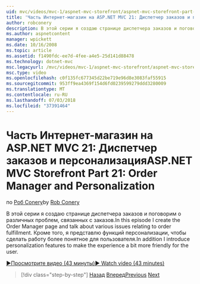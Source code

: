```yaml
---
uid: mvc/videos/mvc-1/aspnet-mvc-storefront/aspnet-mvc-storefront-part-21-order-manager-and-personalization
title: 'Часть Интернет-магазин на ASP.NET MVC 21: Диспетчер заказов и персонализация | Документация Майкрософт'
author: robconery
description: В этой серии я создаю странице диспетчера заказов и поговорим о различных проблем, связанных с заказов. Кроме того, я представлю функциональных возможностей персонализации...
ms.author: aspnetcontent
manager: wpickett
ms.date: 10/16/2008
ms.topic: article
ms.assetid: f1490fdc-ee7d-4fee-a4e5-25d141d88478
ms.technology: dotnet-mvc
msc.legacyurl: /mvc/videos/mvc-1/aspnet-mvc-storefront/aspnet-mvc-storefront-part-21-order-manager-and-personalization
msc.type: video
ms.openlocfilehash: c0f135fc677345d22be719e96d8e3083faf55915
ms.sourcegitcommit: 953ff9ea4369f154d6fd0239599279ddd3280009
ms.translationtype: MT
ms.contentlocale: ru-RU
ms.lasthandoff: 07/03/2018
ms.locfileid: "37391464"
---
```

<a name="aspnet-mvc-storefront-part-21-order-manager-and-personalization"></a><span data-ttu-id="8939e-104">Часть Интернет-магазин на ASP.NET MVC 21: Диспетчер заказов и персонализация</span><span class="sxs-lookup"><span data-stu-id="8939e-104">ASP.NET MVC Storefront Part 21: Order Manager and Personalization</span></span>
====================
<span data-ttu-id="8939e-105">по [Роб Conery](https://github.com/robconery)</span><span class="sxs-lookup"><span data-stu-id="8939e-105">by [Rob Conery](https://github.com/robconery)</span></span>

<span data-ttu-id="8939e-106">В этой серии я создаю странице диспетчера заказов и поговорим о различных проблем, связанных с заказов.</span><span class="sxs-lookup"><span data-stu-id="8939e-106">In this episode I create the Order Manager page and talk about various issues relating to order fulfillment.</span></span> <span data-ttu-id="8939e-107">Кроме того, я представлю функций персонализации, чтобы сделать работу более понятное для пользователя.</span><span class="sxs-lookup"><span data-stu-id="8939e-107">In addition I introduce personalization features to make the experience a bit more friendly for the user.</span></span>

[<span data-ttu-id="8939e-108">&#9654;Просмотрите видео (43 минуты)</span><span class="sxs-lookup"><span data-stu-id="8939e-108">&#9654; Watch video (43 minutes)</span></span>](https://channel9.msdn.com/Blogs/ASP-NET-Site-Videos/aspnet-mvc-storefront-part-21-order-manager-and-personalization)

> [!div class="step-by-step"]
> <span data-ttu-id="8939e-109">[Назад](aspnet-mvc-storefront-part-20-logging.md)
> [Вперед](aspnet-mvc-storefront-part-22-restructuring-rerouting-and-paypal.md)</span><span class="sxs-lookup"><span data-stu-id="8939e-109">[Previous](aspnet-mvc-storefront-part-20-logging.md)
[Next](aspnet-mvc-storefront-part-22-restructuring-rerouting-and-paypal.md)</span></span>
